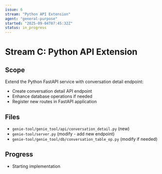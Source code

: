 ```yaml
---
issue: 6
stream: "Python API Extension"
agent: "general-purpose"
started: "2025-09-04T07:45:32Z"
status: in_progress
---
```


# Stream C: Python API Extension

## Scope
Extend the Python FastAPI service with conversation detail endpoint:
- Create conversation detail API endpoint
- Enhance database operations if needed
- Register new routes in FastAPI application

## Files
- `genie-tool/genie_tool/api/conversation_detail.py` (new)
- `genie-tool/server.py` (modify - add new endpoint)
- `genie-tool/genie_tool/db/conversation_table_op.py` (modify if needed)

## Progress
- Starting implementation